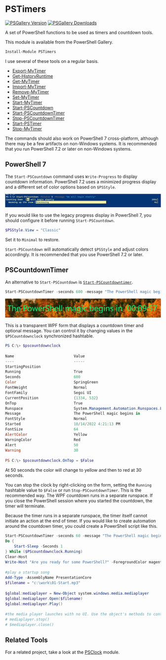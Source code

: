 # PSTimers

[![PSGallery Version](https://img.shields.io/powershellgallery/v/PSTimers.png?style=for-the-badge&label=PowerShell%20Gallery)](https://www.powershellgallery.com/packages/PSTimers/) [![PSGallery Downloads](https://img.shields.io/powershellgallery/dt/PSTimers.png?style=for-the-badge&label=Downloads)](https://www.powershellgallery.com/packages/PSTimers/)

A set of PowerShell functions to be used as timers and countdown tools.

This module is available from the PowerShell Gallery.

```powershell
Install-Module PSTimers
```

I use several of these tools on a regular basis.

* [Export-MyTimer](Docs/Export-MyTimer.md)
* [Get-HistoryRuntime](Docs/Get-HistoryRuntime.md)
* [Get-MyTimer](Docs/Get-MyTimer.md)
* [Import-MyTimer](Docs/Import-MyTimer.md)
* [Remove-MyTimer](Docs/Remove-MyTimer.md)
* [Set-MyTimer](Docs/Set-MyTimer.md)
* [Start-MyTimer](Docs/Start-MyTimer.md)
* [Start-PSCountdown](Docs/Start-PSCountdown.md)
* [Start-PSCountdownTimer](Docs/Start-PSCountdownTimer.md)
* [Stop-PSCountdownTimer](Docs/Stop-PSCountdownTimer.md)
* [Start-PSTimer](Docs/Start-PSTimer.md)
* [Stop-MyTimer](Docs/Stop-MyTimer.md)

The commands should also work on PowerShell 7 cross-platform, although there may be a few artifacts on non-Windows systems. It is recommended that you run PowerShell 7.2 or later on non-Windows systems.

## PowerShell 7

The `Start-PSCountdown` command uses `Write-Progress` to display countdown information. PowerShell 7.2 uses a minimized progress display and a different set of color options based on `$PSStyle`.

![PS7 PSCountdown](images/ps7-pscountdown.png)

If you would like to use the legacy progress display in PowerShell 7, you should configure it before running `Start-PSCountdown`.

```powershell
$PSStyle.View = "Classic"
```

Set it to `Minimal` to restore.

`Start-PSCountdown` will automatically detect `$PSStyle` and adjust colors accordingly. It is recommended that you use PowerShell 7.2 or later.

## PSCountdownTimer

An alternative to `Start-PSCountdown` is [`Start-PSCountdowntimer`](Docs/Start-PSCountdownTimer.md).

```powershell
Start-PSCountdownTimer -seconds 600 -message "The PowerShell magic begins in " -FontSize 64 -Color SpringGreen -OnTop
```

![PSCountdownTimer](images/pscountdowntimer.png)

This is a transparent WPF form that displays a countdown timer and optional message. You can control it by changing values in the `$PSCountdownclock` synchronized hashtable.

```powershell
PS C:\> $pscountdownclock

Name                           Value
----                           -----
StartingPosition
Running                        True
Seconds                        600
Color                          SpringGreen
FontWeight                     Normal
FontFamily                     Segoi UI
CurrentPosition                {1334, 532}
OnTop                          True
Runspace                       System.Management.Automation.Runspaces.LocalRunspace
Message                        The PowerShell magic begins in
FontStyle                      Normal
Started                        10/14/2022 4:21:13 PM
FontSize                       64
AlertColor                     Yellow
WarningColor                   Red
Alert                          50
Warning                        30

PS C:\> $pscountdownclock.OnTop = $False
```

At 50 seconds the color will change to yellow and then to red at 30 seconds.

You can stop the clock by right-clicking on the form, setting the `Running` hashtable value to `$False` or run `Stop-PSCountdownTimer`. This is the recommended way. The WPF countdown runs in a separate runspace. If you close the PowerShell session where you started the countdown, the timer will terminate.

Because the timer runs in a separate runspace, the timer itself cannot initiate an action at the end of timer. If you would like to create automation around the countdown timer, you could create a PowerShell script like this.

```powershell
Start-PSCountdownTimer -seconds 60 -message "The PowerShell magic begins in " -FontSize 64 -Color SpringGreen
Do {
    Start-Sleep -Seconds 1
} While ($PScountdownclock.Running)
Clear-Host
Write-Host "Are you ready for some PowerShell?" -ForegroundColor magenta -BackgroundColor gray

#play a startup song
Add-Type -AssemblyName PresentationCore
$filename = "c:\work\01-Start.mp3"

$global:mediaplayer = New-Object system.windows.media.mediaplayer
$global:mediaplayer.Open($filename)
$global:mediaplayer.Play()

#the media player launches with no UI. Use the object's methods to control it.
# mediaplayer.stop()
# $mediaplayer.close()
```

## Related Tools

For a related project, take a look at the [PSClock](https://github.com/jdhitsolutions/PSClock) module.

